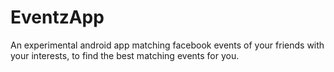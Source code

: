 # EventzApp
An experimental android app matching facebook events of your friends with your interests, to find the best matching events for you.
